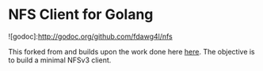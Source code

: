 NFS Client for Golang
=====================

![godoc]:http://godoc.org/github.com/fdawg4l/nfs

This forked from and builds upon the work done here [here](https://github.com/davecheney/nfs).  The objective is to build a minimal NFSv3 client.
